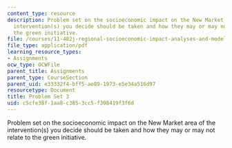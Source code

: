 ```yaml
---
content_type: resource
description: Problem set on the socioeconomic impact on the New Market area of the
  intervention(s) you decide should be taken and how they may or may not relate to
  the green initiative.
file: /courses/11-482j-regional-socioeconomic-impact-analyses-and-modeling-fall-2008/c5cfe38f1aa8c3853cc5f308419f3f6d_pset3.pdf
file_type: application/pdf
learning_resource_types:
- Assignments
ocw_type: OCWFile
parent_title: Assignments
parent_type: CourseSection
parent_uid: e33332f4-bff5-ae89-1973-e5e34a516d97
resourcetype: Document
title: Problem Set 3
uid: c5cfe38f-1aa8-c385-3cc5-f308419f3f6d
---
```

Problem set on the socioeconomic impact on the New Market area of the intervention(s) you decide should be taken and how they may or may not relate to the green initiative.

